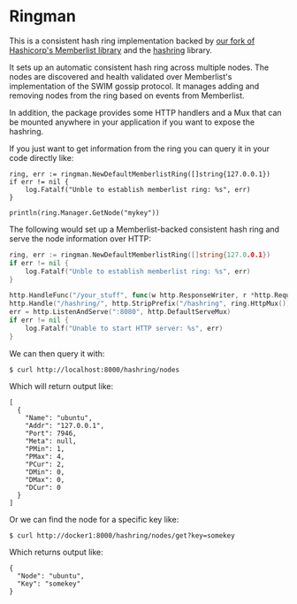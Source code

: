 Ringman
=======

This is a consistent hash ring implementation backed by [our fork of
Hashicorp's Memberlist library](https://github.com/Nitro/memberlist) and the
[hashring](https://github.com/serialx/hashring) library.

It sets up an automatic consistent hash ring across multiple nodes. The nodes
are discovered and health validated over Memberlist's implementation of the
SWIM gossip protocol. It manages adding and removing nodes from the ring based
on events from Memberlist.

In addition, the package provides some HTTP handlers and a Mux that can be
mounted anywhere in your application if you want to expose the hashring.

If you just want to get information from the ring you can query it in your code
directly like:

```
ring, err := ringman.NewDefaultMemberlistRing([]string{127.0.0.1})
if err != nil {
    log.Fatalf("Unble to establish memberlist ring: %s", err)
}

println(ring.Manager.GetNode("mykey"))
```

The following would set up a Memberlist-backed consistent hash ring and serve
the node information over HTTP:

```go
ring, err := ringman.NewDefaultMemberlistRing([]string{127.0.0.1})
if err != nil {
    log.Fatalf("Unble to establish memberlist ring: %s", err)
}

http.HandleFunc("/your_stuff", func(w http.ResponseWriter, r *http.Request) { w.Write([]byte("OK")) })
http.Handle("/hashring/", http.StripPrefix("/hashring", ring.HttpMux()))
err = http.ListenAndServe(":8080", http.DefaultServeMux)
if err != nil {
	log.Fatalf("Unable to start HTTP server: %s", err)
}
```

We can then query it with:

```
$ curl http://localhost:8000/hashring/nodes
```

Which will return output like:

```
[
  {
    "Name": "ubuntu",
    "Addr": "127.0.0.1",
    "Port": 7946,
    "Meta": null,
    "PMin": 1,
    "PMax": 4,
    "PCur": 2,
    "DMin": 0,
    "DMax": 0,
    "DCur": 0
  }
]
```

Or we can find the node for a specific key like:

```
$ curl http://docker1:8000/hashring/nodes/get?key=somekey
```

Which returns output like:
 
```
{
  "Node": "ubuntu",
  "Key": "somekey"
}
```

